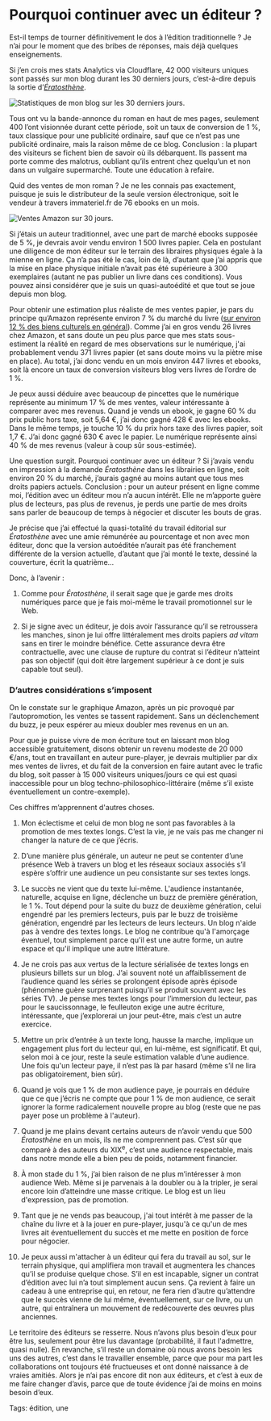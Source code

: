 # Pourquoi continuer avec un éditeur ?

Est-il temps de tourner définitivement le dos à l’édition traditionnelle ? Je n’ai pour le moment que des bribes de réponses, mais déjà quelques enseignements.<span id="more-37358"></span>

Si j’en crois mes stats Analytics via Cloudflare, 42 000 visiteurs uniques sont passés sur mon blog durant les 30 derniers jours, c’est-à-dire depuis la sortie d’[*Ératosthène*](http://blog.tcrouzet.com/eratosthene/).

![Statistiques de mon blog sur les 30 derniers jours.](http://blog.tcrouzet.comhttps://tcrouzet.com/images_tc/2014/09/tr1.png)

Tous ont vu la bande-annonce du roman en haut de mes pages, seulement 400 l’ont visionnée durant cette période, soit un taux de conversion de 1 %, taux classique pour une publicité ordinaire, sauf que ce n’est pas une publicité ordinaire, mais la raison même de ce blog. Conclusion : la plupart des visiteurs se fichent bien de savoir où ils débarquent. Ils passent ma porte comme des malotrus, oubliant qu’ils entrent chez quelqu’un et non dans un vulgaire supermarché. Toute une éducation à refaire.

Quid des ventes de mon roman ? Je ne les connais pas exactement, puisque je suis le distributeur de la seule version électronique, soit le vendeur à travers immateriel.fr de 76 ebooks en un mois.

![Ventes Amazon sur 30 jours.](http://blog.tcrouzet.comhttps://tcrouzet.com/images_tc/2014/09/tr2-600x474.png)

Si j’étais un auteur traditionnel, avec une part de marché ebooks supposée de 5 %, je devrais avoir vendu environ 1 500 livres papier. Cela en postulant une diligence de mon éditeur sur le terrain des libraires physiques égale à la mienne en ligne. Ça n’a pas été le cas, loin de là, d’autant que j’ai appris que la mise en place physique initiale n’avait pas été supérieure à 300 exemplaires (autant ne pas publier un livre dans ces conditions). Vous pouvez ainsi considérer que je suis un quasi-autoédité et que tout se joue depuis mon blog.

Pour obtenir une estimation plus réaliste de mes ventes papier, je pars du principe qu’Amazon représente environ 7 % du marché du livre ([sur environ 12 % des biens culturels en général](http://www.lefigaro.fr/medias/2014/02/07/20004-20140207ARTFIG00370-amazon-pourrait-devenir-le-premier-libraire-de-france.php)). Comme j’ai en gros vendu 26 livres chez Amazon, et sans doute un peu plus parce que mes stats sous-estiment la réalité en regard de mes observations sur le numérique, j'ai probablement vendu 371 livres papier (et sans doute moins vu la piètre mise en place). Au total, j’ai donc vendu en un mois environ 447 livres et ebooks, soit là encore un taux de conversion visiteurs blog vers livres de l’ordre de 1 %.

Je peux aussi déduire avec beaucoup de pincettes que le numérique représente au minimum 17 % de mes ventes, valeur intéressante à comparer avec mes revenus. Quand je vends un ebook, je gagne 60 % du prix public hors taxe, soit 5,64 €, j’ai donc gagné 428 € avec les ebooks. Dans le même temps, je touche 10 % du prix hors taxe des livres papier, soit 1,7 €. J’ai donc gagné 630 € avec le papier. Le numérique représente ainsi 40 % de mes revenus (valeur à coup sûr sous-estimée).

Une question surgit. Pourquoi continuer avec un éditeur ? Si j’avais vendu en impression à la demande *Ératosthène* dans les librairies en ligne, soit environ 20 % du marché, j’aurais gagné au moins autant que tous mes droits papiers actuels. Conclusion : pour un auteur présent en ligne comme moi, l’édition avec un éditeur mou n’a aucun intérêt. Elle ne m’apporte guère plus de lecteurs, pas plus de revenus, je perds une partie de mes droits sans parler de beaucoup de temps à négocier et discuter les bouts de gras.

Je précise que j’ai effectué la quasi-totalité du travail éditorial sur *Ératosthène* avec une amie rémunérée au pourcentage et non avec mon éditeur, donc que la version autoéditée n’aurait pas été franchement différente de la version actuelle, d’autant que j’ai monté le texte, dessiné la couverture, écrit la quatrième…

Donc, à l’avenir :

1. Comme pour *Ératosthène*, il serait sage que je garde mes droits numériques parce que je fais moi-même le travail promotionnel sur le Web.

2. Si je signe avec un éditeur, je dois avoir l’assurance qu’il se retroussera les manches, sinon je lui offre littéralement mes droits papiers *ad vitam* sans en tirer le moindre bénéfice. Cette assurance devra être contractuelle, avec une clause de rupture du contrat si l’éditeur n’atteint pas son objectif (qui doit être largement supérieur à ce dont je suis capable tout seul).

### D’autres considérations s’imposent

On le constate sur le graphique Amazon, après un pic provoqué par l’autopromotion, les ventes se tassent rapidement. Sans un déclenchement du buzz, je peux espérer au mieux doubler mes revenus en un an.

Pour que je puisse vivre de mon écriture tout en laissant mon blog accessible gratuitement, disons obtenir un revenu modeste de 20 000 €/ans, tout en travaillant en auteur pure-player, je devrais multiplier par dix mes ventes de livres, et du fait de la conversion en faire autant avec le trafic du blog, soit passer à 15 000 visiteurs uniques/jours ce qui est quasi inaccessible pour un blog techno-philosophico-littéraire (même s’il existe éventuellement un contre-exemple).

Ces chiffres m’apprennent d'autres choses.

1. Mon éclectisme et celui de mon blog ne sont pas favorables à la promotion de mes textes longs. C’est la vie, je ne vais pas me changer ni changer la nature de ce que j’écris.

2. D’une manière plus générale, un auteur ne peut se contenter d’une présence Web à travers un blog et les réseaux sociaux associés s’il espère s’offrir une audience un peu consistante sur ses textes longs.

3. Le succès ne vient que du texte lui-même. L'audience instantanée, naturelle, acquise en ligne, déclenche un buzz de première génération, le 1 %. Tout dépend pour la suite du buzz de deuxième génération, celui engendré par les premiers lecteurs, puis par le buzz de troisième génération, engendré par les lecteurs de leurs lecteurs. Un blog n'aide pas à vendre des textes longs. Le blog ne contribue qu'à l'amorçage éventuel, tout simplement parce qu'il est une autre forme, un autre espace et qu'il implique une autre littérature.

4. Je ne crois pas aux vertus de la lecture sérialisée de textes longs en plusieurs billets sur un blog. J’ai souvent noté un affaiblissement de l’audience quand les séries se prolongent épisode après épisode (phénomène guère surprenant puisqu’il se produit souvent avec les séries TV). Je pense mes textes longs pour l’immersion du lecteur, pas pour le saucissonnage, le feulleuton exige une autre écriture, intéressante, que j’explorerai un jour peut-être, mais c’est un autre exercice.

5. Mettre un prix d’entrée à un texte long, hausse la marche, implique un engagement plus fort du lecteur qui, en lui-même, est significatif. Et qui, selon moi à ce jour, reste la seule estimation valable d’une audience. Une fois qu'un lecteur paye, il n’est pas là par hasard (même s’il ne lira pas obligatoirement, bien sûr).

6. Quand je vois que 1 % de mon audience paye, je pourrais en déduire que ce que j’écris ne compte que pour 1 % de mon audience, ce serait ignorer la forme radicalement nouvelle propre au blog (reste que ne pas payer pose un problème à l'auteur).

7. Quand je me plains devant certains auteurs de n’avoir vendu que 500 *Ératosthène* en un mois, ils ne me comprennent pas. C’est sûr que comparé à des auteurs du XIX<sup>e</sup>, c’est une audience respectable, mais dans notre monde elle a bien peu de poids, notamment financier.

8. À mon stade du 1 %, j’ai bien raison de ne plus m’intéresser à mon audience Web. Même si je parvenais à la doubler ou à la tripler, je serai encore loin d’atteindre une masse critique. Le blog est un lieu d'expression, pas de promotion.

9. Tant que je ne vends pas beaucoup, j'ai tout intérêt à me passer de la chaîne du livre et à la jouer en pure-player, jusqu'à ce qu'un de mes livres ait éventuellement du succès et me mette en position de force pour négocier.

10. Je peux aussi m'attacher à un éditeur qui fera du travail au sol, sur le terrain physique, qui amplifiera mon travail et augmentera les chances qu’il se produise quelque chose. S’il en est incapable, signer un contrat d’édition avec lui n’a tout simplement aucun sens. Ça revient à faire un cadeau à une entreprise qui, en retour, ne fera rien d’autre qu’attendre que le succès vienne de lui même, éventuellement, sur ce livre, ou un autre, qui entraînera un mouvement de redécouverte des œuvres plus anciennes.

Le territoire des éditeurs se resserre. Nous n’avons plus besoin d’eux pour être lus, seulement pour être lus davantage (probabilité, il faut l'admettre, quasi nulle). En revanche, s’il reste un domaine où nous avons besoin les uns des autres, c’est dans le travailler ensemble, parce que pour ma part les collaborations ont toujours été fructueuses et ont donné naissance à de vraies amitiés. Alors je n’ai pas encore dit non aux éditeurs, et c’est à eux de me faire changer d’avis, parce que de toute évidence j’ai de moins en moins besoin d’eux.

Tags: édition, une